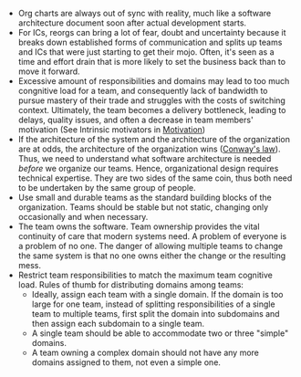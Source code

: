 * Org charts are always out of sync with reality, much like a software architecture document soon after actual development starts. 
* For ICs, reorgs can bring a lot of fear, doubt and uncertainty because it breaks down established forms of communication and splits up teams and ICs that were just starting to get their mojo. Often, it's seen as a time and effort drain that is more likely to set the business back than to move it forward. 
* Excessive amount of responsibilities and domains may lead to too much congnitive load for a team, and consequently lack of bandwidth to pursue mastery of their trade and struggles with the costs of switching context. Ultimately, the team becomes a delivery bottleneck, leading to delays, quality issues, and often a decrease in team members' motivation (See Intrinsic motivators in [Motivation](motivation.md))
* If the architecture of the system and the architecture of the organization are at odds, the architecture of the organization wins ([Conway's law](https://en.wikipedia.org/wiki/Conway%27s_law)). Thus, we need to understand what software architecture is needed _before_ we organize our teams. Hence, organizational design requires technical expertise. They are two sides of the same coin, thus both need to be undertaken by the same group of people. 
* Use small and durable teams as the standard building blocks of the organization. Teams should be stable but not static, changing only occasionally and when necessary. 
* The team owns the software. Team ownership provides the vital continuity of care that modern systems need. A problem of everyone is a problem of no one. The danger of allowing multiple teams to change the same system is that no one owns either the change or the resulting mess.
* Restrict team responsibilities to match the maximum team cognitive load. Rules of thumb for distributing domains among teams:
   * Ideally, assign each team with a single domain. If the domain is too large for one team, instead of splitting responsibilities of a single team to multiple teams, first split the domain into subdomains and then assign each subdomain to a single team.
   * A single team should be able to accommodate two or three "simple" domains.
   * A team owning a complex domain should not have any more domains assigned to them, not even a simple one. 